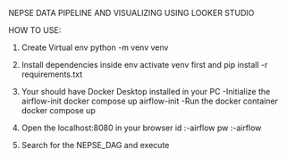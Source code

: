 NEPSE DATA PIPELINE AND VISUALIZING USING LOOKER STUDIO

HOW TO USE:

1. Create Virtual env
    python -m venv venv

2. Install dependencies inside env
    activate venv first and pip install -r requirements.txt

3. Your should have Docker Desktop installed in your PC
    -Initialize the airflow-init
        docker compose up airflow-init
    -Run the docker container
        docker compose up

4. Open the localhost:8080 in your browser
    id :-airflow
    pw :-airflow

5. Search for the NEPSE_DAG and execute